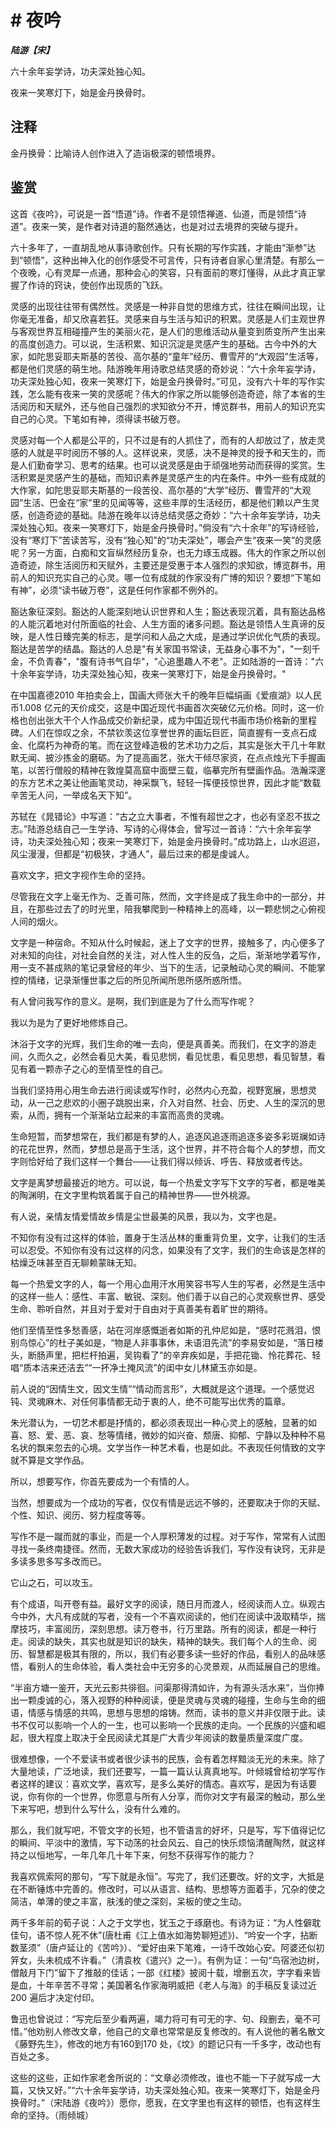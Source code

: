 # # 夜吟

***陆游【宋】***

六十余年妄学诗，功夫深处独心知。

夜来一笑寒灯下，始是金丹换骨时。

## 注释

金丹换骨：比喻诗人创作进入了造诣极深的顿悟境界。

## 鉴赏

这首《夜吟》，可说是一首“悟道”诗。作者不是领悟禅道、仙道，而是领悟“诗道”。夜来一笑，是作者对诗道的豁然通达，也是对过去境界的突破与提升。

六十多年了，一直胡乱地从事诗歌创作。只有长期的写作实践，才能由“渐参”达到“顿悟”，这种出神入化的创作感受不可言传，只有诗者自家心里清楚。有那么一个夜晚，心有灵犀一点通，那种会心的笑容，只有面前的寒灯懂得，从此才真正掌握了作诗的窍诀，使创作出现质的飞跃。

灵感的出现往往带有偶然性。灵感是一种非自觉的思维方式，往往在瞬间出现，让你毫无准备，却又欣喜若狂。灵感来自与生活与知识的积累。灵感是人们主观世界与客观世界互相碰撞产生的美丽火花，是人们的思维活动从量变到质变所产生出来的高度创造力。可以说，生活积累、知识沉淀是灵感产生的基础。古今中外的大家，如陀思妥耶夫斯基的苦役、高尔基的“童年”经历、曹雪芹的“大观园”生活等，都是他们灵感的萌生地。陆游晚年用诗歌总结灵感的奇妙说：“六十余年妄学诗，功夫深处独心知，夜来一笑寒灯下，始是金丹换骨时。”可见，没有六十年的写作实践，怎么能有夜来一笑的灵感呢？伟大的作家之所以能够创造奇迹，除了本省的生活阅历和天赋外，还与他自己强烈的求知欲分不开，博览群书，用前人的知识充实自己的心灵。下笔如有神，须得读书破万卷。

灵感对每一个人都是公平的，只不过是有的人抓住了，而有的人却放过了，放走灵感的人就是平时阅历不够的人。这样说来，灵感，决不是神灵的授予和天生的，而是人们勤奋学习、思考的结果。也可以说灵感是由于顽强地劳动而获得的奖赏。生活积累是灵感产生的基础，而知识素养是灵感产生的内在条件。中外一些有成就的大作家，如陀思妥耶夫斯基的一段苦役、高尔基的“大学”经历、曹雪芹的“大观园”生活、巴金在“家”里的见闻等等，这些丰厚的生活经历，都是他们赖以产生灵感，创造奇迹的基础。陆游在晚年以诗总结灵感之奇妙：“六十余年妄学诗，功夫深处独心知。夜来一笑寒灯下，始是金丹换骨时。”倘没有“六十余年”的写诗经验，没有“寒灯下”苦读苦写，没有“独心知”的“功夫深处”，哪会产生“夜来一笑”的灵感呢？另一方面，白痴和文盲纵然经历复杂，也无力琢玉成器。伟大的作家之所以创造奇迹，除生活阅历和天赋外，主要还是受惠于本人强烈的求知欲，博览群书，用前人的知识充实自己的心灵。哪一位有成就的作家没有广博的知识？要想“下笔如有神”，必须“读书破万卷”，这是任何作家都不例外的。

豁达象征深刻。豁达的人能深刻地认识世界和人生；豁达表现沉着，具有豁达品格的人能沉着地对付所面临的社会、人生方面的诸多问题。豁达是领悟人生真谛的反映，是人性日臻完美的标志，是学问和人品之大成，是通过学识优化气质的表现。豁达是苦学的结晶。豁达的人总是"有关家国书常读，无益身心事不为"，"一刻千金，不负青春"，"腹有诗书气自华"，"心追墨趣人不老"。正如陆游的一首诗："六十余年妄学诗，功夫深处独心知，夜来一笑寒灯下，始是金丹换骨时。"

在中国嘉德2010 年拍卖会上，国画大师张大千的晚年巨幅绢画《爱痕湖》以人民币1.008 亿元的天价成交，这是中国近现代书画首次突破亿元价格。同时，这一价格也创出张大干个人作品成交价新纪录，成为中国近现代书画市场价格新的里程碑。人们在惊叹之余，不禁钦羡这位享誉世界的画坛巨匠，简直握有一支点石成金、化腐朽为神奇的笔。而在这登峰造极的艺术功力之后，其实是张大干几十年默默无闻、披沙拣金的磨砺。为了提高画艺，张大干倾尽家资，在点点烛光下手握画笔，以苦行僧般的精神在敦煌莫高窟中面壁三载，临摹完所有壁画作品。浩瀚深邃的东方艺术之美让他画笔灵动，神采飘飞，轻轻一挥便技惊世界，因此才能“数载辛苦无人问，一举成名天下知”。

苏轼在《晁错论》中写道：“古之立大事者，不惟有超世之才，也必有坚忍不拔之志。”陆游总结自己一生学诗、写诗的心得体会，曾写过一首诗：“六十余年妄学诗，功夫深处独心知；夜来一笑寒灯下，始是金丹换骨时。”成功路上，山水迢迢，风尘漫漫，但都是“初极狭，才通人”，最后过来的都是虔诚人。

喜欢文字，把文字视作生命的坚持。

尽管我在文字上毫无作为、乏善可陈，然而，文字终是成了我生命中的一部分，并且，在那些过去了的时光里，陪我攀爬到一种精神上的高峰，以一颗悲悯之心俯视人间的烟火。

文字是一种宿命。不知从什么时候起，迷上了文字的世界，接触多了，内心便多了对未知的向往，对社会自然的关注，对人性人生的反刍，之后，渐渐地学着写作，用一支不甚成熟的笔记录曾经的年少、当下的生活，记录触动心灵的瞬间、不能掌控的情绪，记录渐懂世事之后的所见所闻所思所感所惑所悟。

有人曾问我写作的意义。是啊，我们到底是为了什么而写作呢？

我以为是为了更好地修炼自己。

沐浴于文字的光辉，我们生命的唯一去向，便是真善美。而我们，在文字的游走间，久而久之，必然会看见大美，看见悲悯，看见忧患，看见思想，看见智慧，看见有着一颗赤子之心的至情至性的自己。

当我们坚持用心用生命去进行阅读或写作时，必然内心充盈，视野宽展，思想灵动，从一己之悲欢的小圈子跳脱出来，介入对自然、社会、历史、人生的深沉的思索，从而，拥有一个渐渐站立起来的丰富而高贵的灵魂。

生命短暂，而梦想常在，我们都是有梦的人，追逐风追逐雨追逐多姿多彩斑斓如诗的花花世界，然而，梦想总是高于生活，这个世界，并不符合每个人的梦想，而文字则恰好给了我们这样一个舞台——让我们得以倾诉、呼告、释放或者传达。

文字是离梦想最接近的地方。可以说，每一个热爱文字写下文字的写者，都是唯美的陶渊明，在文字里构筑着属于自己的精神世界——世外桃源。

有人说，亲情友情爱情故乡情是尘世最美的风景，我以为，文字也是。

不知你有没有过这样的体验，置身于生活丛林的重重背负里，文字，让我们的生活可以忍受。不知你有没有过这样的闪念，如果没有了文字，我们的生命该是怎样的枯燥乏味甚至百无聊赖蒙昧无知。

每一个热爱文字的人，每一个用心血用汗水用笑容书写人生的写者，必然是生活中的这样一些人：感性、丰富、敏锐、深刻。他们善于以自己的心灵观察世界、感受生命、聆听自然，并且对于爱对于自由对于真善美有着旷世的期待。

他们至情至性多愁善感，站在河岸感慨逝者如斯的孔仲尼如是，“感时花溅泪，恨别鸟惊心”的杜子美如是，“物是人非事事休，未语泪先流”的李易安如是，“落日楼头，断肠声里，把栏杆拍遍，吴钩看了”的辛弃疾如是，手把花锄、怜花葬花、轻唱“质本洁来还洁去”“一抔净土掩风流”的闺中女儿林黛玉亦如是。

前人说的“因情生文，因文生情”“情动而言形”，大概就是这个道理。一个感觉迟钝、灵魂麻木、对任何事情都无动于衷的人，绝不可能写出优秀的篇章。

朱光潜认为，一切艺术都是抒情的，都必须表现出一种心灵上的感触，显著的如喜、怒、爱、恶、哀、愁等情绪，微妙的如兴奋、颓唐、抑郁、宁静以及种种不易名状的飘来忽去的心境。文学当作一种艺术看，也是如此。不表现任何情致的文字就不算是文学作品。

所以，想要写作，你首先要成为一个有情的人。

当然，想要成为一个成功的写者，仅仅有情是远远不够的，还要取决于你的天赋、个性、知识、阅历、努力程度等等。

写作不是一蹴而就的事业，而是一个人厚积薄发的过程。对于写作，常常有人试图寻找一条终南捷径。然而，无数大家成功的经验告诉我们，写作没有诀窍，无非是多读多思多写多改而已。

它山之石，可以攻玉。

有个成语，叫开卷有益。最好文字的阅读，随日月而渡人，经阅读而人立。纵观古今中外，大凡有成就的写者，没有一个不喜欢阅读的，他们在阅读中汲取精华，揣摩技巧，丰富阅历，深刻思想。读万卷书，行万里路。所有的阅读，都是一种行走。阅读的缺失，其实也就是知识的缺失，精神的缺失。我们每个人的生命、阅历、智慧都是极其有限的，所以，我们有必要多读一些好的作品，看别人的品味感悟，看别人的生命体验，看人类社会中无穷多的心灵景观，从而延展自己的思维。

“半亩方塘一鉴开，天光云影共徘徊。问渠那得清如许，为有源头活水来”，当你捧出一颗虔诚的心，落入视野的种种阅读，便是灵魂与灵魂的碰撞，生命与生命的细语，情感与情感的共鸣，思想与思想的熔铸。然而，读书的意义并非仅限于此。读书不仅可以影响一个人的一生，也可以影响一个民族的走向。一个民族的兴盛和崛起，很大程度上取决于全民阅读尤其是广大青少年阅读的数量质量深度广度。

很难想像，一个不爱读书或者很少读书的民族，会有着怎样黯淡无光的未来。除了大量地读，广泛地读，我们还要写，一篇一篇认认真真地写。叶倾城曾给初学写作者这样的建议：喜欢文学，喜欢写，是多么美好的情态。喜欢写，是因为有话要说，你有你的一个世界，你愿意与所有人分享，而你对文字有最深的触动，那么坐下来写吧，想到什么写什么，没有什么难的。

那么，我们就写吧，不管文字的长短，也不管语言的好坏，只是写，写下值得记忆的瞬间、平淡中的激情，写下动荡的社会风云、自己的快乐烦恼清醒陶然，就这样持之以恒地写，一年几年几十年下来，何愁不获得写作的能力？

我喜欢佩索阿的那句，“写下就是永恒”。写完了，我们还要改。好的文字，大抵是在不断锤炼中完善的。修改时，可以从语言、结构、思想等方面着手，冗杂的使之简洁，单薄的使之丰富，肤浅的使之深刻，呆板的使之生动。

两千多年前的荀子说：人之于文学也，犹玉之于琢磨也。有诗为证：“为人性僻耽佳句，语不惊人死不休”(唐杜甫《江上值水如海势聊短述》)、“吟安一个字，拈断数茎须”（唐卢延让的《苦吟》）、“爱好由来下笔难，一诗千改始心安。阿婆还似初笄女，头未梳成不许看。”（清袁枚《遣兴》之一）。有例为证：一句“鸟宿池边树，僧敲月下门”留下了推敲的佳话；一部《红楼》披阅十载，增删五次，字字看来皆是血，十年辛苦不寻常；美国著名作家海明威把《老人与海》的手稿反复读过近200 遍后才决定付印。

鲁迅也曾说过：“写完后至少看两遍，竭力将可有可无的字、句、段删去，毫不可惜。”他劝别人修改文章，他自己的文章也常常是反复修改的。有人说他的著名散文《藤野先生》，修改的地方有160到170 处，《坟》的题记只有一千多字，改动也有百处之多。

这些的这些，正如作家老舍所说的：“文章必须修改，谁也不能一下子就写成一大篇，又快又好。”“六十余年妄学诗，功夫深处独心知。夜来一笑寒灯下，始是金丹换骨时。”（宋陆游《夜吟》）愿你，愿我，在文字里也有这样的顿悟，也有这样生命的坚持。（雨倾城）
